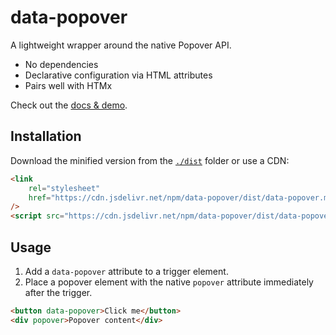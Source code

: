 # data-popover

A lightweight wrapper around the native Popover API.

- No dependencies
- Declarative configuration via HTML attributes
- Pairs well with HTMx

Check out the [docs & demo](https://imbolc.github.io/data-popover/).

## Installation

Download the minified version from the [`./dist`](./dist) folder or use a CDN:

```html
<link
	rel="stylesheet"
	href="https://cdn.jsdelivr.net/npm/data-popover/dist/data-popover.min.css"
/>
<script src="https://cdn.jsdelivr.net/npm/data-popover/dist/data-popover.min.js"></script>
```

## Usage

1. Add a `data-popover` attribute to a trigger element.
2. Place a popover element with the native `popover` attribute immediately after
   the trigger.

```html
<button data-popover>Click me</button>
<div popover>Popover content</div>
```
